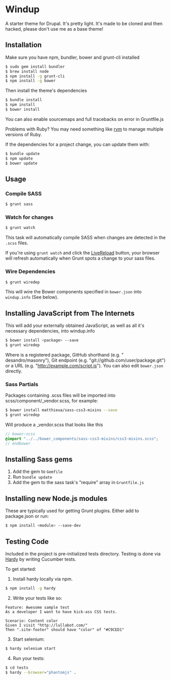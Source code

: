 # Windup

A starter theme for Drupal. It's pretty light. It's made to be cloned and then hacked, please don't use me as a base theme!

## Installation

Make sure you have npm, bundler, bower and grunt-cli installed

```bash
$ sudo gem install bundler
$ brew install node
$ npm install -g grunt-cli
$ npm install -g bower
```

Then install the theme's dependencies

```bash
$ bundle install
$ npm install
$ bower install
```

You can also enable sourcemaps and full tracebacks on error in Gruntfile.js

Problems with Ruby? You may need something like [rvm](http://rvm.io/) to manage multiple versions of Ruby.

If the dependencies for a project change, you can update them with:

```bash
$ bundle update
$ npm update
$ bower update
```

## Usage

### Compile SASS

```bash
$ grunt sass
```

### Watch for changes

```bash
$ grunt watch
```

This task will automatically compile SASS when changes are detected in the `.scss` files.

If you're using ```grunt watch``` and click the [LiveReload](https://chrome.google.com/webstore/detail/livereload/jnihajbhpnppcggbcgedagnkighmdlei?hl=en) button, your browser will refresh automatically when Grunt spots a change to your sass files.

### Wire Dependencies

```bash
$ grunt wiredep
```

This will wire the Bower components specified in ```bower.json``` into ```windup.info``` (See below).

## Installing JavaScript from The Internets

This will add your externally obtained JavaScript, as well as all it's necessary dependencies, into windup.info

```bash
$ bower install <package> --save
$ grunt wiredep
```

Where <package> is a registered package, GitHub shorthand (e.g. " desandro/masonry"), Git endpoint (e.g. "git://github.com/user/package.git") or a URL (e.g. "http://example.com/script.js").
You can also edit ```bower.json``` directly.

### Sass Partials

Packages containing .scss files will be imported into scss/component/_vendor.scss, for example:
```bash
$ bower install matthieua/sass-css3-mixins --save
$ grunt wiredep
```

Will produce a _vendor.scss that looks like this
```scss
// bower:scss
@import "../../bower_components/sass-css3-mixins/css3-mixins.scss";
// endbower

```

## Installing Sass gems

1. Add the gem to ```Gemfile```
2. Run ```bundle update```
3. Add the gem to the sass task's "require" array in ```Gruntfile.js```

## Installing new Node.js modules

These are typically used for getting Grunt plugins. Either add to package.json or run:

```bash
$ npm install <module> --save-dev
```

## Testing Code

Included in the project is pre-initialized tests directory. Testing is done via
[Hardy](http://hardy.io) by writing Cucumber tests.

To get started:

 1. Install hardy locally via npm.

```bash
$ npm install -g hardy
```

 2. Write your tests like so:

```cucumber
Feature: Awesome sample test
As a developer I want to have kick-ass CSS tests.

Scenario: Content color
Given I visit "http://lullabot.com/"
Then ".site-footer" should have "color" of "#C9CED1"
```

 3. Start selenium:

```bash
$ hardy selenium start
```

 4. Run your tests:

```bash
$ cd tests
$ hardy --browser="phantomjs" .
```
